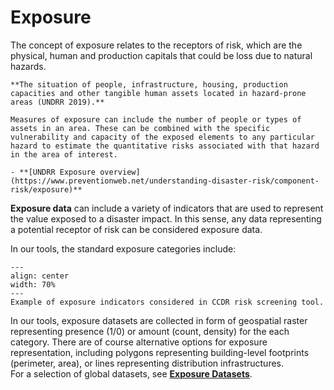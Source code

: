 # Exposure

The concept of exposure relates to the receptors of risk, which are the physical, human and production capitals that could be loss due to natural hazards.

```{seealso}
**The situation of people, infrastructure, housing, production capacities and other tangible human assets located in hazard-prone areas (UNDRR 2019).**

Measures of exposure can include the number of people or types of assets in an area. These can be combined with the specific vulnerability and capacity of the exposed elements to any particular hazard to estimate the quantitative risks associated with that hazard in the area of interest.

- **[UNDRR Exposure overview](https://www.preventionweb.net/understanding-disaster-risk/component-risk/exposure)**
```

**Exposure data** can include a variety of indicators that are used to represent the value exposed to a disaster impact. In this sense, any data representing a potential receptor of risk can be considered exposure data.

In our tools, the standard exposure categories include:

```{figure} images/exp.png
---
align: center
width: 70%
---
Example of exposure indicators considered in CCDR risk screening tool.
```

In our tools, exposure datasets are collected in form of geospatial raster representing presence (1/0) or amount (count, density) for the each category. There are of course alternative options for exposure representation, including polygons representing building-level footprints (perimeter, area), or lines representing distribution infrastructures.
<br>For a selection of global datasets, see [**Exposure Datasets**](global-exposure.md).